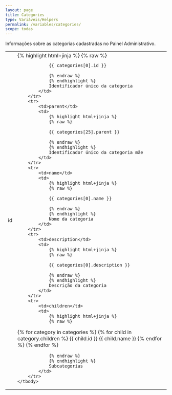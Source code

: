 ```yaml
---
layout: page
title: Categories
type: Variáveis/Helpers
permalink: /variables/categories/
scope: todas
---
```


Informações sobre as categorias cadastradas no Painel Administrativo.

<table>
    <tbody>
        <tr>
            <td>id</td>
            <td>
                {% highlight html+jinja %}
                {% raw %}

                {{ categories[0].id }}

                {% endraw %}
                {% endhighlight %}
                Identificador único da categoria
            </td>
        </tr>
        <tr>
            <td>parent</td>
            <td>
                {% highlight html+jinja %}
                {% raw %}

                {{ categories[25].parent }}

                {% endraw %}
                {% endhighlight %}
                Identificador único da categoria mãe
            </td>
        </tr>
        <tr>
            <td>name</td>
            <td>
                {% highlight html+jinja %}
                {% raw %}

                {{ categories[0].name }}

                {% endraw %}
                {% endhighlight %}
                Nome da categoria
            </td>
        </tr>
        <tr>
            <td>description</td>
            <td>
                {% highlight html+jinja %}
                {% raw %}

                {{ categories[0].description }}

                {% endraw %}
                {% endhighlight %}
                Descrição da categoria
            </td>
        </tr>
        <tr>
            <td>children</td>
            <td>
                {% highlight html+jinja %}
                {% raw %}

{% for category in categories %}
    {% for child in category.children %}
        {{ child.id }}
        {{ child.name }}
    {% endfor %}
{% endfor %}

                {% endraw %}
                {% endhighlight %}
                Subcategorias
            </td>
        </tr>
    </tbody>
</table>

